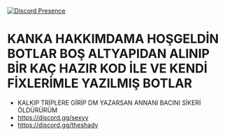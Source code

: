 [![Discord Presence](https://lanyard.cnrad.dev/api/921504197675991131)](https://discord.com/users/921504197675991131)
# KANKA HAKKIMDAMA HOŞGELDİN BOTLAR BOŞ ALTYAPIDAN ALINIP BİR KAÇ HAZIR KOD İLE VE KENDİ FİXLERİMLE YAZILMIŞ BOTLAR
- KALKIP TRİPLERE GİRİP DM YAZARSAN ANNANI BACINI SİKERİ ÖLDÜRÜRÜM
- https://discord.gg/sexyy
- https://discord.gg/theshady
